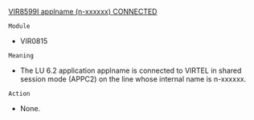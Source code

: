 [VIR8599I applname (n-xxxxxx) CONNECTED](https://virtel.readthedocs.io/en/latest/manuals/virtel/Virtel459MG/messages.html?highlight=VIR8599I#VIR8599I)

`Module`
- VIR0815

`Meaning`
- The LU 6.2 application applname is connected to VIRTEL in shared session mode (APPC2) on the line whose internal name is n-xxxxxx.

`Action`
- None.
